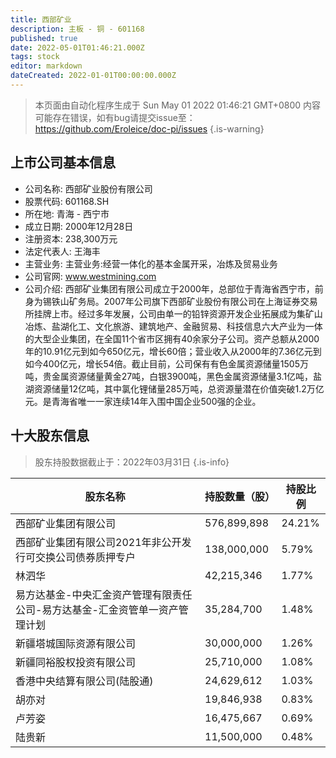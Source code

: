 ```yaml
---
title: 西部矿业
description: 主板 - 铜 - 601168
published: true
date: 2022-05-01T01:46:21.000Z
tags: stock
editor: markdown
dateCreated: 2022-01-01T00:00:00.000Z
---
```


> 本页面由自动化程序生成于 Sun May 01 2022 01:46:21 GMT+0800
> 内容可能存在错误，如有bug请提交issue至：https://github.com/Eroleice/doc-pi/issues
{.is-warning}

## 上市公司基本信息
- 公司名称: 西部矿业股份有限公司
- 股票代码: 601168.SH
- 所在地: 青海 - 西宁市
- 成立日期: 2000年12月28日
- 注册资本: 238,300万元
- 法定代表人: 王海丰
- 主营业务: 主营业务:经营一体化的基本金属开采，冶炼及贸易业务
- 公司官网: www.westmining.com
- 公司介绍: 西部矿业集团有限公司成立于2000年，总部位于青海省西宁市，前身为锡铁山矿务局。2007年公司旗下西部矿业股份有限公司在上海证券交易所挂牌上市。经过多年发展，公司由单一的铅锌资源开发企业拓展成为集矿山冶炼、盐湖化工、文化旅游、建筑地产、金融贸易、科技信息六大产业为一体的大型企业集团，在全国11个省市区拥有40余家分子公司。资产总额从2000年的10.91亿元到如今650亿元，增长60倍；营业收入从2000年的7.36亿元到如今400亿元，增长54倍。截止目前，公司保有有色金属资源储量1505万吨，贵金属资源储量黄金27吨，白银3900吨，黑色金属资源储量3.1亿吨，盐湖资源储量12亿吨，其中氯化锂储量285万吨，总资源量潜在价值突破1.2万亿元。是青海省唯一一家连续14年入围中国企业500强的企业。


## 十大股东信息
> 股东持股数据截止于：2022年03月31日
{.is-info}

| 股东名称 | 持股数量（股） | 持股比例 |
| --- | --- | --- |
| 西部矿业集团有限公司 | 576,899,898 | 24.21% |
| 西部矿业集团有限公司2021年非公开发行可交换公司债券质押专户 | 138,000,000 | 5.79% |
| 林泗华 | 42,215,346 | 1.77% |
| 易方达基金-中央汇金资产管理有限责任公司-易方达基金-汇金资管单一资产管理计划 | 35,284,700 | 1.48% |
| 新疆塔城国际资源有限公司 | 30,000,000 | 1.26% |
| 新疆同裕股权投资有限公司 | 25,710,000 | 1.08% |
| 香港中央结算有限公司(陆股通) | 24,629,612 | 1.03% |
| 胡亦对 | 19,846,938 | 0.83% |
| 卢芳姿 | 16,475,667 | 0.69% |
| 陆贵新 | 11,500,000 | 0.48% |




